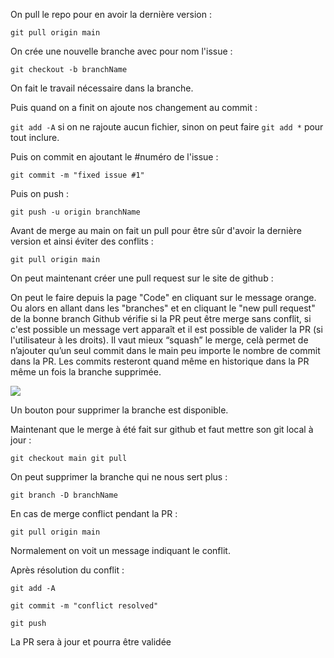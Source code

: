 On pull le repo pour en avoir la dernière version :

`git pull origin main`

On crée une nouvelle branche avec pour nom l'issue :

`git checkout -b branchName`

On fait le travail nécessaire dans la branche.

Puis quand on a finit on ajoute nos changement au commit :

`git add -A` si on ne rajoute aucun fichier, sinon on peut faire `git add *` pour tout inclure.

Puis on commit en ajoutant le #numéro de l'issue :

`git commit -m "fixed issue #1"`

Puis on push :

`git push -u origin branchName`

Avant de merge au main on fait un pull pour être sûr d'avoir la dernière version et ainsi éviter
des conflits :

`git pull origin main`

On peut maintenant créer une pull request sur le site de github :

On peut le faire depuis la page "Code" en cliquant sur le message orange. Ou alors en allant
dans les "branches" et en cliquant le "new pull request" de la bonne branch
Github vérifie si la PR peut être merge sans conflit, si c'est possible un message vert
apparaît et il est possible de valider la PR (si l'utilisateur à les droits). Il vaut mieux “squash”
le merge, celà permet de n’ajouter qu’un seul commit dans le main peu importe le nombre
de commit dans la PR. Les commits resteront quand même en historique dans la PR même
un fois la branche supprimée.

![](https://i.pinimg.com/originals/10/3f/df/103fdfefcedd2954d62260d34adae6e0.jpg)

Un bouton pour supprimer la branche est disponible.

Maintenant que le merge à été fait sur github et faut mettre son git local à jour :

`git checkout main
git pull`

On peut supprimer la branche qui ne nous sert plus :

`git branch -D branchName`

En cas de merge conflict pendant la PR :

`git pull origin main`

Normalement on voit un message indiquant le conflit.

Après résolution du conflit :

`git add -A`

`git commit -m "conflict resolved"`

`git push`

La PR sera à jour et pourra être validée